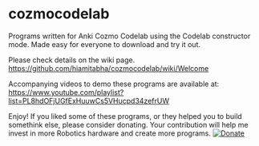 # cozmocodelab
Programs written for Anki Cozmo Codelab using the Codelab constructor mode. Made easy for everyone to download and try it out.

Please check details on the wiki page.  https://github.com/hiamitabha/cozmocodelab/wiki/Welcome

Accompanying videos to demo these programs are available at: https://www.youtube.com/playlist?list=PL8hdOFjUGfExHuuwCs5VHucpd34zefrUW

Enjoy! If you liked some of these programs, or they helped you to build somethink else, please consider donating. Your contribution will help me invest in more Robotics hardware and create more programs.
[![Donate](https://img.shields.io/badge/Donate-PayPal-green.svg)](YOUR_EMAIL_CODE)
